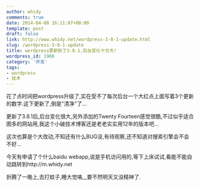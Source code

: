 ```yaml
---
author: whidy
comments: true
date: 2014-04-08 16:11:07+00:00
template: post
draft: false
link: http://www.whidy.net/wordpress-3-8-1-update.html
slug: /wordpress-3-8-1-update
title: wordpress更新到了3.8.1,后台变化十分大!
wordpress_id: 1908
category: '开发'
tags:
- wordpress
- 技术
---
```


花了点时间把wordpress升级了,实在受不了每次后台一个大红点上面写着3个更新的数字.这下更新了,倒是"清净"了...

更新了3.8.1后,后台变化很大,另外添加的Twenty Fourteen感觉很酷,不过似乎适合图多的网站用,我这个小破技术博客还是老老实实用12年的版本吧...

这次也算是个大改动,不知还有什么BUG没,有待观察,还不知道对搜索引擎会不会不好...

今天有申请了个什么baidu webapp,说是手机访问用的,等下上床试试,看能不能自动跳转到http://m.whidy.net

折腾了一晚上,去打蚊子,睡大觉咯,,,要不然明天又没精神了.
